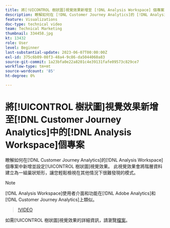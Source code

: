 ```yaml
---
title: 將[!UICONTROL 樹狀圖]視覺效果新增至 [!DNL Analysis Workspace] 個專案
description: 瞭解如何在 [!DNL Customer Journey Analytics]的 [!DNL Analysis Workspace] 專案中新增並設定[!UICONTROL 樹狀圖]視覺效果。
feature: Visualizations
doc-type: technical video
team: Technical Marketing
thumbnail: 334458.jpg
kt: 13432
role: User
level: Beginner
last-substantial-update: 2023-06-07T00:00:00Z
exl-id: 375c6b09-08f3-48a4-9c86-da5044060a83
source-git-commit: 1a23bfa0e22a8201c4e39131fafe09573c829ce7
workflow-type: tm+mt
source-wordcount: '85'
ht-degree: 0%

---
```


# 將[!UICONTROL 樹狀圖]視覺效果新增至[!DNL Customer Journey Analytics]中的[!DNL Analysis Workspace]個專案

瞭解如何在[!DNL Customer Journey Analytics]的[!DNL Analysis Workspace]個專案中新增並設定[!UICONTROL 樹狀圖]視覺效果。 此視覺效果會將階層資料建立為一組巢狀矩形，讓您輕鬆檢視在其他情況下很難發現的模式。

>[!NOTE]
>
>[!DNL Analysis Workspace]使用者介面和功能在[!DNL Adobe Analytics]和[!DNL Customer Journey Analytics]上類似。

>[!VIDEO](https://video.tv.adobe.com/v/334458/?quality=12&learn=on)

如需[!UICONTROL 樹狀圖]視覺效果的詳細資訊，請瀏覽[檔案](https://experienceleague.adobe.com/docs/analytics-platform/using/cja-workspace/visualizations/treemap.html?lang=zh-Hant)。
